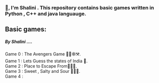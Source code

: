 <h3>👋, I'm Shalini . This repository contains basic games written in Python , C++ and java languauge.<br></h3>
<h2>Basic games:</h2>
<h5>By Shalini ....</h5>

Game 0 : The Avengers Game 🦹‍♂️🕸️⚒️.<br>
Game 1 : Lets Guess the states of India 🤔.<br>
Game 2 : Place to Escape From🏃‍♀️‍➡️.<br>
Game 3 : Sweet , Salty and Sour 🍭🍝🥒.<br>
Game 4 : 











